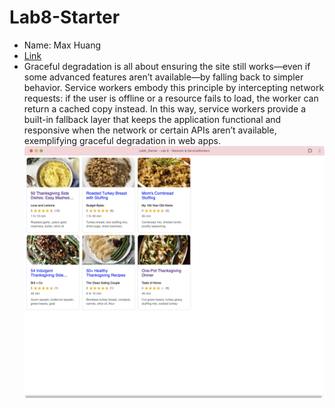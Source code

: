 # Lab8-Starter
- Name: Max Huang
- [Link](https://max-dwd.github.io/Lab8_Starter/)
- Graceful degradation is all about ensuring the site still works—even if some advanced features aren’t available—by falling back to simpler behavior. Service workers embody this principle by intercepting network requests: if the user is offline or a resource fails to load, the worker can return a cached copy instead. In this way, service workers provide a built-in fallback layer that keeps the application functional and responsive when the network or certain APIs aren’t available, exemplifying graceful degradation in web apps.
![pwa](/pwa.png)
